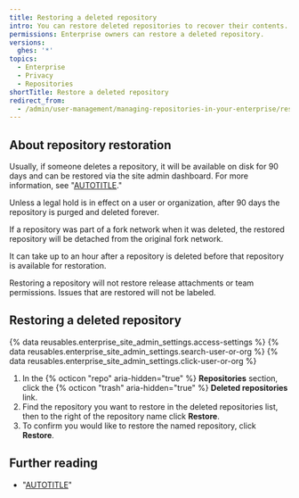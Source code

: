 ```yaml
---
title: Restoring a deleted repository
intro: You can restore deleted repositories to recover their contents.
permissions: Enterprise owners can restore a deleted repository.
versions:
  ghes: '*'
topics:
  - Enterprise
  - Privacy
  - Repositories
shortTitle: Restore a deleted repository
redirect_from:
  - /admin/user-management/managing-repositories-in-your-enterprise/restoring-a-deleted-repository
---
```


## About repository restoration

Usually, if someone deletes a repository, it will be available on disk for 90 days and can be restored via the site admin dashboard. For more information, see "[AUTOTITLE](/admin/configuration/configuring-your-enterprise/site-admin-dashboard)."

Unless a legal hold is in effect on a user or organization, after 90 days the repository is purged and deleted forever.

If a repository was part of a fork network when it was deleted, the restored repository will be detached from the original fork network.

It can take up to an hour after a repository is deleted before that repository is available for restoration.

Restoring a repository will not restore release attachments or team permissions. Issues that are restored will not be labeled.

## Restoring a deleted repository

{% data reusables.enterprise_site_admin_settings.access-settings %}
{% data reusables.enterprise_site_admin_settings.search-user-or-org %}
{% data reusables.enterprise_site_admin_settings.click-user-or-org %}
1. In the {% octicon "repo" aria-hidden="true"  %} **Repositories** section, click the {% octicon "trash" aria-hidden="true" %} **Deleted repositories** link.
1. Find the repository you want to restore in the deleted repositories list, then to the right of the repository name click **Restore**.
1. To confirm you would like to restore the named repository, click **Restore**.

## Further reading

- "[AUTOTITLE](/admin/user-management/managing-users-in-your-enterprise/placing-a-legal-hold-on-a-user-or-organization)"
